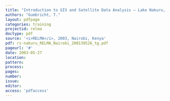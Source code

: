 ```yaml
---
title: "Introduction to GIS and Satellite Data Analysis – Lake Nakuru, Kenya"
authors: "Gumbricht, T."
layout: pdfpage
categories: training
projectid: relma
doctype: pdf
source: '<i>RELMA</i>, 2003, Nairobi, Kenya'
pdf: rs-nakuru_RELMA_Nairobi_200130526_tg.pdf
pageurl: '#'
date: 2003-05-27
location:
pattern:
process:
pages:
number:
issue:
editor:
access: 'pdfaccess'
---
```

